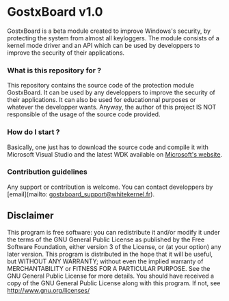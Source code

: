 # GostxBoard v1.0 #

GostxBoard is a beta module created to improve Windows's security, by protecting the system from almost all keyloggers. The module consists of a kernel mode driver and an API which can be used by developpers to improve the security of their applications. 


### What is this repository for ? ###

This repository contains the source code of the protection module GostxBoard. It can be used by any developpers to improve the security of their applications. It can also be used for educationnal purposes or whatever the developper wants. Anyway, the author of this project IS NOT responsible of the usage of the source code provided. 

### How do I start ? ###

Basically, one just has to download the source code and compile it with Microsoft Visual Studio and the latest WDK available on [Microsoft's website](https://msdn.microsoft.com/fr-fr/windows/hardware/hh852365.aspx). 

### Contribution guidelines ###

Any support or contribution is welcome. You can contact developpers by [email](mailto: gostxboard_support@whitekernel.fr).

## Disclaimer 
 This program is free software: you can redistribute it and/or modify it under the terms of the GNU General Public License as published by the Free Software Foundation, either version 3 of the License, or (at your option) any later version. 
This program is distributed in the hope that it will be useful, but WITHOUT ANY WARRANTY; without even the implied warranty of MERCHANTABILITY or FITNESS FOR A PARTICULAR PURPOSE. See the GNU General Public License for more details. 
You should have received a copy of the GNU General Public License along with this program.  If not, see <http://www.gnu.org/licenses/>